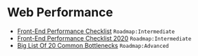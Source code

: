 # Web Performance

 - [Front-End Performance Checklist](https://github.com/thedaviddias/Front-End-Performance-Checklist) `Roadmap:Intermediate`
 - [Front-End Performance Checklist 2020](https://www.smashingmagazine.com/2020/01/front-end-performance-checklist-2020-pdf-pages/) `Roadmap:Intermediate`
 - [Big List Of 20 Common Bottlenecks](http://highscalability.com/blog/2012/5/16/big-list-of-20-common-bottlenecks.html) `Roadmap:Advanced`

